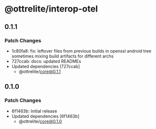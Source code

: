 # @ottrelite/interop-otel

## 0.1.1

### Patch Changes

- 1c80fa8: fix: leftover files from previous builds in openssl android tree sometimes mixing build artifacts for different archs
- 727ccab: docs: updated READMEs
- Updated dependencies [727ccab]
  - @ottrelite/core@0.1.1

## 0.1.0

### Patch Changes

- 6f1463b: Initial release
- Updated dependencies [6f1463b]
  - @ottrelite/core@0.1.0
